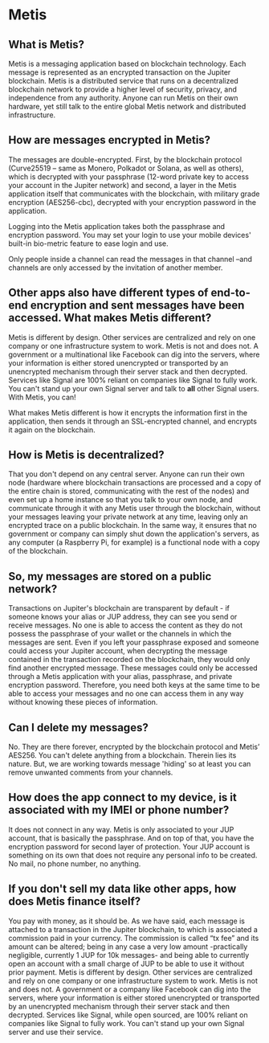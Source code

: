 # Metis

## What is Metis?

Metis is a messaging application based on blockchain technology. Each message is represented as an encrypted transaction on the Jupiter blockchain. Metis is a distributed service that runs on a decentralized blockchain network to provide a higher level of security, privacy, and independence from any authority. Anyone can run Metis on their own hardware, yet still talk to the entire global Metis network and distributed infrastructure.

## How are messages encrypted in Metis?

The messages are double-encrypted. First, by the blockchain protocol (Curve25519 – same as Monero, Polkadot or Solana, as well as others), which is decrypted with your passphrase (12-word private key to access your account in the Jupiter network) and second, a layer in the Metis application itself that communicates with the blockchain, with military grade encryption (AES256-cbc), decrypted with your encryption password in the application.

Logging into the Metis application takes both the passphrase and encryption password. You may set your login to use your mobile devices' built-in bio-metric feature to ease login and use.

Only people inside a channel can read the messages in that channel –and channels are only accessed by the invitation of another member.

## **Other apps also have different types of end-to-end encryption and sent messages have been accessed. What makes Metis different?**

Metis is different by design. Other services are centralized and rely on one company or one infrastructure system to work. Metis is not and does not. A government or a multinational like Facebook can dig into the servers, where your information is either stored unencrypted or transported by an unencrypted mechanism through their server stack and then decrypted. Services like Signal are 100% reliant on companies like Signal to fully work. You can't stand up your own Signal server and talk to **all** other Signal users. With Metis, you can!

What makes Metis different is how it encrypts the information first in the application, then sends it through an SSL-encrypted channel, and encrypts it again on the blockchain.

## How is Metis is decentralized?

That you don't depend on any central server. Anyone can run their own node (hardware where blockchain transactions are processed and a copy of the entire chain is stored, communicating with the rest of the nodes) and even set up a home instance so that you talk to your own node, and communicate through it with any Metis user through the blockchain, without your messages leaving your private network at any time, leaving only an encrypted trace on a public blockchain. In the same way, it ensures that no government or company can simply shut down the application's servers, as any computer (a Raspberry Pi, for example) is a functional node with a copy of the blockchain.

## So, my messages are stored on a public network?

Transactions on Jupiter's blockchain are transparent by default - if someone knows your alias or JUP address, they can see you send or receive messages. No one is able to access the content as they do not possess the passphrase of your wallet or the channels in which the messages are sent. Even if you left your passphrase exposed and someone could access your Jupiter account, when decrypting the message contained in the transaction recorded on the blockchain, they would only find another encrypted message. These messages could only be accessed through a Metis application with your alias, passphrase, and private encryption password. Therefore, you need both keys at the same time to be able to access your messages and no one can access them in any way without knowing these pieces of information.

## Can I delete my messages?

No. They are there forever, encrypted by the blockchain protocol and Metis’ AES256. You can't delete anything from a blockchain. Therein lies its nature. But, we are working towards message 'hiding' so at least you can remove unwanted comments from your channels.

## How does the app connect to my device, is it associated with my IMEI or phone number?

It does not connect in any way. Metis is only associated to your JUP account, that is basically the passphrase. And on top of that, you have the encryption password for second layer of protection. Your JUP account is something on its own that does not require any personal info to be created. No mail, no phone number, no anything.

## If you don't sell my data like other apps, how does Metis finance itself?

You pay with money, as it should be. As we have said, each message is attached to a transaction in the Jupiter blockchain, to which is associated a commission paid in your currency. The commission is called “tx fee” and its amount can be altered; being in any case a very low amount -practically negligible, currently 1 JUP for 10k messages- and being able to currently open an account with a small charge of JUP to be able to use it without prior payment. Metis is different by design. Other services are centralized and rely on one company or one infrastructure system to work. Metis is not and does not. A government or a company like Facebook can dig into the servers, where your information is either stored unencrypted or transported by an unencrypted mechanism through their server stack and then decrypted. Services like Signal, while open sourced, are 100% reliant on companies like Signal to fully work. You can't stand up your own Signal server and use their service.&#x20;
